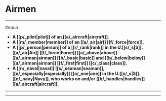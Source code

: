 # Airmen
---
#noun
- **A [[p/_pilot|pilot]] of an [[a/_aircraft|aircraft]].**
- **A [[m/_member|member]] of an [[a/_air|air]] [[f/_force|force]].**
- **A [[p/_person|person]] of a [[r/_rank|rank]] in the U.[[s/_s|S]]. [[a/_air|Air]] [[f/_force|Force]] [[a/_above|above]] [[a/_airman|airman]] [[b/_basic|basic]] and [[b/_below|below]] [[a/_airman|airman]] [[f/_first|first]] [[c/_class|class]].**
- **A [[n/_naval|naval]] [[s/_seaman|seaman]], [[e/_especially|especially]] [[o/_one|one]] in the U.[[s/_s|S]]. [[n/_navy|Navy]], who works on and/or [[h/_handles|handles]] [[a/_aircraft|aircraft]].**
---
---
